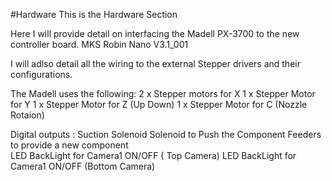 #Hardware
This is the Hardware Section

Here I will provide detail on interfacing the Madell PX-3700 to the new controller board. MKS Robin Nano V3.1_001

I will adlso detail all the wiring to the external Stepper drivers and their configurations.

The Madell uses the following: 
            2 x Stepper motors for X
            1 x Stepper Motor for Y
            1 x Stepper Motor for Z (Up Down)
            1 x Stepper Motor for C (Nozzle Rotaion)


Digital outputs : 
            Suction Solenoid
            Solenoid to Push the Component Feeders to provide a new component            
            LED BackLight for Camera1  ON/OFF ( Top Camera)
            LED BackLight for Camera1  ON/OFF (Bottom Camera)


